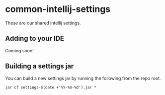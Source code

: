 # common-intellij-settings

These are our shared intellij settings.

## Adding to your IDE

Coming soon!

## Building a settings jar

You can build a new settings jar by running the following from the repo root.
```shell
jar cf settings-$(date +'%Y-%m-%d').jar *
```
